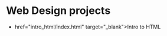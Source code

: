 # Web Design projects

<ul>
<li><a> href="intro_html/index.html" target="_blank">Intro to HTML</li>

</ul>